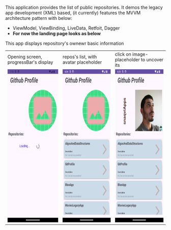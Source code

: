 This application provides the list of public repositories. It demos the legacy app development (XML) based, (it currently) features the MVVM architecture pattern with below: 
- ViewModel, ViewBinding, LiveData, Retfoit, Dagger
- **For now the landing page looks as below**

This app displays repository's ownewr basic information

<table>
  <tr>
    <td>Opening screen, progressBar's display</td>
     <td>repos's list, with avatar placeholder </td>
     <td>click on image-placeholder to uncover its</td>
  </tr>
  <tr>
    <td><img src="screenshots/image_progress.png" width=270 height=480></td>
    <td><img src="screenshots/image_pic_off.png" width=270 height=480></td>
    <td><img src="screenshots/image_pic_on.png" width=270 height=480></td>
  </tr>
 </table>

